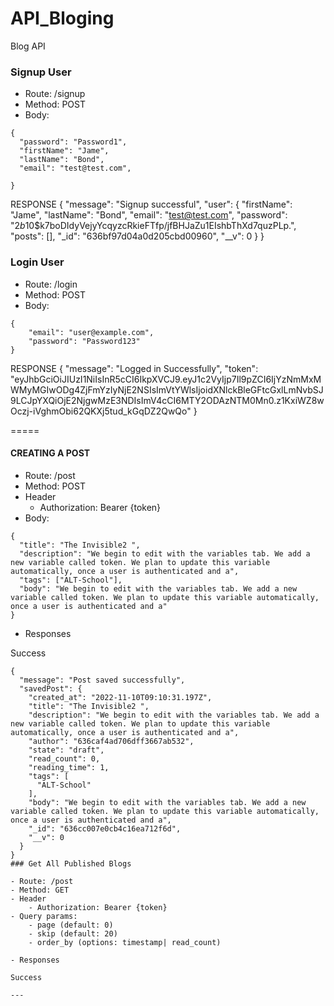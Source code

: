 # API_Bloging
Blog API

### Signup User

- Route: /signup
- Method: POST
- Body: 
```
{
  "password": "Password1",
  "firstName": "Jame",
  "lastName": "Bond",
  "email": "test@test.com",
  
}
```
RESPONSE
{
  "message": "Signup successful",
  "user": {
    "firstName": "Jame",
    "lastName": "Bond",
    "email": "test@test.com",
    "password": "$2b$10$k7boDIdyVejyYcqyzcRkieFTfp/jfBHJaZu1EIshbThXd7quzPLp.",
    "posts": [],
    "_id": "636bf97d04a0d205cbd00960",
    "__v": 0
  }
}

### Login User

- Route: /login
- Method: POST
- Body: 
```
{
    "email": "user@example.com",
    "password": "Password123"  
}
```
RESPONSE
{
  "message": "Logged in Successfully",
  "token": "eyJhbGciOiJIUzI1NiIsInR5cCI6IkpXVCJ9.eyJ1c2VyIjp7Il9pZCI6IjYzNmMxMWMyMGIwODg4ZjFmYzIyNjE2NSIsImVtYWlsIjoidXNlckBleGFtcGxlLmNvbSJ9LCJpYXQiOjE2NjgwMzE3NDIsImV4cCI6MTY2ODAzNTM0Mn0.z1KxiWZ8wOczj-iVghmObi62QKXj5tud_kGqDZ2QwQo"
}

=====
#### CREATING A POST
- Route: /post
- Method: POST
- Header
    - Authorization: Bearer {token}
- Body: 
```
{
  "title": "The Invisible2 ",
  "description": "We begin to edit with the variables tab. We add a new variable called token. We plan to update this variable automatically, once a user is authenticated and a",
  "tags": ["ALT-School"],
  "body": "We begin to edit with the variables tab. We add a new variable called token. We plan to update this variable automatically, once a user is authenticated and a"
}
```

- Responses

Success
```
{
  "message": "Post saved successfully",
  "savedPost": {
    "created_at": "2022-11-10T09:10:31.197Z",
    "title": "The Invisible2 ",
    "description": "We begin to edit with the variables tab. We add a new variable called token. We plan to update this variable automatically, once a user is authenticated and a",
    "author": "636caf4ad706dff3667ab532",
    "state": "draft",
    "read_count": 0,
    "reading_time": 1,
    "tags": [
      "ALT-School"
    ],
    "body": "We begin to edit with the variables tab. We add a new variable called token. We plan to update this variable automatically, once a user is authenticated and a",
    "_id": "636cc007e0cb4c16ea712f6d",
    "__v": 0
  }
}
### Get All Published Blogs

- Route: /post
- Method: GET
- Header
    - Authorization: Bearer {token}
- Query params: 
    - page (default: 0)
    - skip (default: 20)
    - order_by (options: timestamp| read_count)

- Responses

Success
```

```
---
